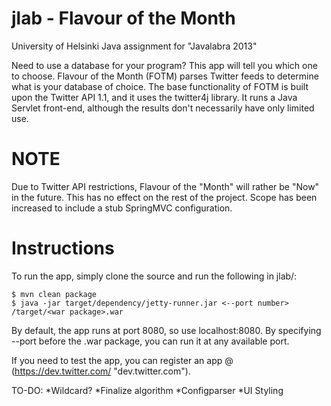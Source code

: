jlab - Flavour of the Month
====

University of Helsinki Java assignment for "Javalabra 2013"

Need to use a database for your program? This app will tell you which one to choose.
Flavour of the Month (FOTM) parses Twitter feeds to determine what is your database of choice.
The base functionality of FOTM is built upon the Twitter API 1.1, and it uses the twitter4j library.
It runs a Java Servlet front-end, although the results don't necessarily have only limited use.

# NOTE
Due to Twitter API restrictions, Flavour of the "Month" will rather be "Now" in the future. This has no effect on the rest of the project. Scope has been increased to include a stub SpringMVC configuration.

# Instructions
To run the app, simply clone the source and run the following in jlab/:
```shell
$ mvn clean package
$ java -jar target/dependency/jetty-runner.jar <--port number> /target/<war package>.war
```

By default, the app runs at port 8080, so use localhost:8080. By specifying --port before the .war package, you can run it at any available port. 

If you need to test the app, you can register an app @ (https://dev.twitter.com/ "dev.twitter.com").

TO-DO:
*Wildcard?
*Finalize algorithm
*Configparser
*UI Styling
